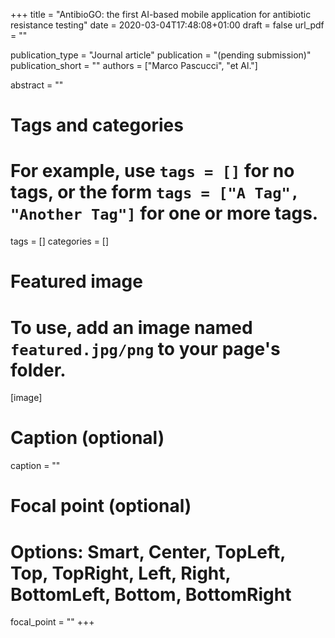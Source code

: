 +++
title = "AntibioGO: the first AI-based mobile application for antibiotic resistance testing"
date = 2020-03-04T17:48:08+01:00
draft = false
url_pdf = ""

publication_type = "Journal article"
publication = "(pending submission)"
publication_short = ""
authors = ["Marco Pascucci", "et Al."]

abstract = ""

# Tags and categories
# For example, use `tags = []` for no tags, or the form `tags = ["A Tag", "Another Tag"]` for one or more tags.
tags = []
categories = []

# Featured image
# To use, add an image named `featured.jpg/png` to your page's folder.
[image]
  # Caption (optional)
  caption = ""

  # Focal point (optional)
  # Options: Smart, Center, TopLeft, Top, TopRight, Left, Right, BottomLeft, Bottom, BottomRight
  focal_point = ""
+++
